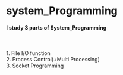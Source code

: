 # system_Programming

<h4>I study 3 parts of System_Programming</h4><br><br>
1. File I/O function<br>
2. Process Control(+Multi Processing)<br>
3. Socket Programming<br>
